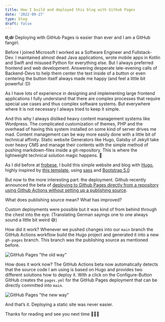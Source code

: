 ```yaml
---
title: How I build and deployed this blog with Github Pages
date: '2022-09-27'
type: blog
draft: false
---
```


**tl;dr** Deploying with GitHub Pages is easier than ever and I am a GitHub fangirl.  

<!--more-->

Before I joined Microsoft I worked as a Software Engineer and Fullstack-Dev. I  maintained almost dead Java applications, wrote mobile apps in Kotlin and Swift and misused Python for everything else. But I always preferred frontend and web development. Answering desperate late-evening calls of Backend-Devs to help them center the text inside of a button or even centering the button itself always made me happy (and feel a little bit powerful :D)

As I have lots of experience in designing and implementing large frontend applications I fully understand that there are complex processes that require special use cases and thus complex software systems. But everywhere where it is not necessary I always tried to keep it simple. 

And this why I always disliked heavy content management systems like Wordpress. The complicated customization of themes, PHP and the overhead of having this system installed on some kind of server drives me mad. Content management can be way more easily done with a little bit of technical affinity. Static website Generators like Hugo, Gatsby of Jekyll take over heavy CMS and manage their contents with the simple method of pushing markdown-files inside a git-repository. This is where the lightweight technical solution magic happens. 💫

As I did before at [frobese](https://www.frobese.de/frorum/), I build this simple website and blog with [Hugo](https://gohugo.io/), highly inspired by [this template](https://github.com/lxndrblz/anatole), using [sass](https://sass-lang.com/) and [Bootstrap 5.0](https://getbootstrap.com/docs/5.0/getting-started/introduction/)

But now to the more interesting part: the deployment. Github recently announced the beta of [deploying to Github Pages directly from a repository using Github Actions without setting up a publishing source](https://github.blog/changelog/2022-07-27-github-pages-custom-github-actions-workflows-beta/).

What does publishing source mean? What has improved? 

Custom deployments were possible but it was kind of from behind through the chest into the eye. (Translating German sayings one to one always sound a little bit weird 😅) 

How did it work? Whenever we pushed changes into our `main` branch the GitHub Actions workflow build the Hugo project and generated it into a new `gh-pages` branch. This branch was the publishing source as mentioned before. 

![GitHub Pages "the old way"](../images/gh-the-old-way.png#img-fu) 

How does it work now? The GitHub Actions beta now automatically detects that the source code I am using is based on Hugo and provides two different solutions how to deploy it. With a click on the Configure-Button GitHub creates the `pages.yml` for the GitHub Pages deployment that can be directly committed into `main`.

![GitHub Pages "the new way"](../images/gh-the-new-way.png#img-fu) 

And that’s it. Deploying a static site was never easier. 

Thanks for reading and see you next time 👩🏻‍💻

